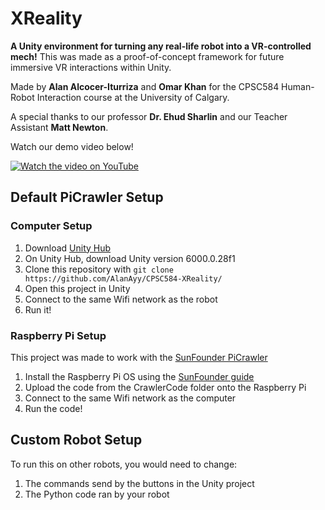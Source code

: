 # XReality

**A Unity environment for turning any real-life robot into a VR-controlled mech!**
This was made as a proof-of-concept framework for future immersive VR interactions within Unity.

Made by **Alan Alcocer-Iturriza** and **Omar Khan** for the CPSC584 Human-Robot Interaction course at the University of Calgary.

A special thanks to our professor **Dr. Ehud Sharlin** and our Teacher Assistant **Matt Newton**.

Watch our demo video below!

[![Watch the video on YouTube](https://i9.ytimg.com/vi/1RQFDsQtsAc/mqdefault.jpg?sqp=CJS1lMEG-oaymwEmCMACELQB8quKqQMa8AEB-AH-CYAC0AWKAgwIABABGDwgVShyMA8=&rs=AOn4CLDbEV5LygCGvDZNqL7a2Fk29l_31g)](https://youtu.be/1RQFDsQtsAc)



## Default PiCrawler Setup

### Computer Setup
1. Download [Unity Hub](https://unity.com/download)
2. On Unity Hub, download Unity version 6000.0.28f1
3. Clone this repository with `git clone https://github.com/AlanAyy/CPSC584-XReality/`
4. Open this project in Unity
5. Connect to the same Wifi network as the robot
6. Run it!

### Raspberry Pi Setup
This project was made to work with the [SunFounder PiCrawler](https://docs.sunfounder.com/projects/pi-crawler/en/latest/)
1. Install the Raspberry Pi OS using the [SunFounder guide](https://docs.sunfounder.com/projects/pi-crawler/en/latest/python/python_start/installing_the_os.html)
2. Upload the code from the CrawlerCode folder onto the Raspberry Pi
3. Connect to the same Wifi network as the computer
4. Run the code!



## Custom Robot Setup
To run this on other robots, you would need to change:
1. The commands send by the buttons in the Unity project
2. The Python code ran by your robot
